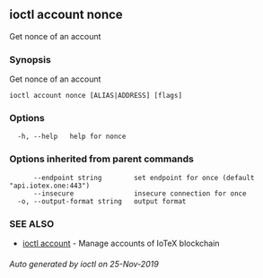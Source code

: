 ## ioctl account nonce

Get nonce of an account

### Synopsis

Get nonce of an account

```
ioctl account nonce [ALIAS|ADDRESS] [flags]
```

### Options

```
  -h, --help   help for nonce
```

### Options inherited from parent commands

```
      --endpoint string        set endpoint for once (default "api.iotex.one:443")
      --insecure               insecure connection for once
  -o, --output-format string   output format
```

### SEE ALSO

* [ioctl account](ioctl_account.md)	 - Manage accounts of IoTeX blockchain

###### Auto generated by ioctl on 25-Nov-2019
